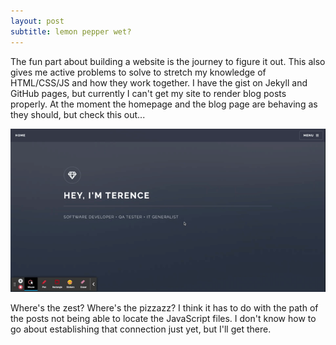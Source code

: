 ```yaml
---
layout: post
subtitle: lemon pepper wet?
---
```


The fun part about building a website is the journey to figure it out. This also gives me active problems to solve to stretch my knowledge of HTML/CSS/JS and how they work together. I have the gist on Jekyll and GitHub pages, but currently I can't get my site to render blog posts properly. At the moment the homepage and the blog page are behaving as they should, but check this out...

![](/assets/blog/blog_post_without_seasoning.gif)

Where's the zest? Where's the pizzazz? I think it has to do with the path of the posts not being able to locate the JavaScript files. I don't know how to go about establishing that connection just yet, but I'll get there.